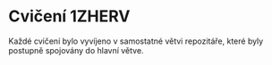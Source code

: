 # Cvičení 1ZHERV

Každé cvičení bylo vyvíjeno v samostatné větvi repozitáře, které byly postupně spojovány do hlavní větve.